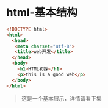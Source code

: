 # html-基本结构
```html
<!DOCTYPE html>
<html>
  <head>
   <meta charset="utf-8"> 
   <title>web开发</title>
  </head>
  <body>
    <h1>HTML初探</h1>
    <p>this is a good web</p>
  </body>
</html>
```
> 这是一个基本展示，详情请看下集
